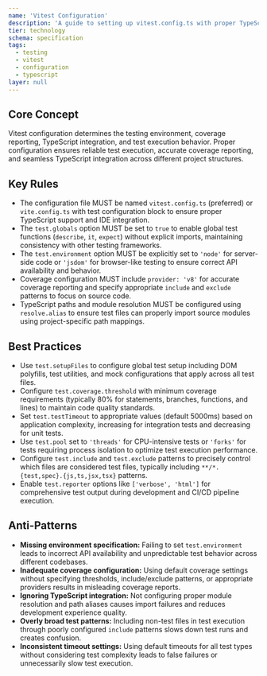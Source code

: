 ```yaml
---
name: 'Vitest Configuration'
description: 'A guide to setting up vitest.config.ts with proper TypeScript, coverage, and environment configuration for optimal testing.'
tier: technology
schema: specification
tags:
  - testing
  - vitest
  - configuration
  - typescript
layer: null
---
```


## Core Concept

Vitest configuration determines the testing environment, coverage reporting, TypeScript integration, and test execution behavior. Proper configuration ensures reliable test execution, accurate coverage reporting, and seamless TypeScript integration across different project structures.

## Key Rules

- The configuration file MUST be named `vitest.config.ts` (preferred) or `vite.config.ts` with test configuration block to ensure proper TypeScript support and IDE integration.
- The `test.globals` option MUST be set to `true` to enable global test functions (`describe`, `it`, `expect`) without explicit imports, maintaining consistency with other testing frameworks.
- The `test.environment` option MUST be explicitly set to `'node'` for server-side code or `'jsdom'` for browser-like testing to ensure correct API availability and behavior.
- Coverage configuration MUST include `provider: 'v8'` for accurate coverage reporting and specify appropriate `include` and `exclude` patterns to focus on source code.
- TypeScript paths and module resolution MUST be configured using `resolve.alias` to ensure test files can properly import source modules using project-specific path mappings.

## Best Practices

- Use `test.setupFiles` to configure global test setup including DOM polyfills, test utilities, and mock configurations that apply across all test files.
- Configure `test.coverage.threshold` with minimum coverage requirements (typically 80% for statements, branches, functions, and lines) to maintain code quality standards.
- Set `test.testTimeout` to appropriate values (default 5000ms) based on application complexity, increasing for integration tests and decreasing for unit tests.
- Use `test.pool` set to `'threads'` for CPU-intensive tests or `'forks'` for tests requiring process isolation to optimize test execution performance.
- Configure `test.include` and `test.exclude` patterns to precisely control which files are considered test files, typically including `**/*.{test,spec}.{js,ts,jsx,tsx}` patterns.
- Enable `test.reporter` options like `['verbose', 'html']` for comprehensive test output during development and CI/CD pipeline execution.

## Anti-Patterns

- **Missing environment specification:** Failing to set `test.environment` leads to incorrect API availability and unpredictable test behavior across different codebases.
- **Inadequate coverage configuration:** Using default coverage settings without specifying thresholds, include/exclude patterns, or appropriate providers results in misleading coverage reports.
- **Ignoring TypeScript integration:** Not configuring proper module resolution and path aliases causes import failures and reduces development experience quality.
- **Overly broad test patterns:** Including non-test files in test execution through poorly configured `include` patterns slows down test runs and creates confusion.
- **Inconsistent timeout settings:** Using default timeouts for all test types without considering test complexity leads to false failures or unnecessarily slow test execution.
